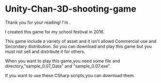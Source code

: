 # Unity-Chan-3D-shooting-game
Thank you for your reading!
I'm .

I created this game for my school festival in 2016.

This game include a variety of asset and it isn't allowd Commercial use and Secondary distribution.
So you can download and play this game but you must not sell and distribute it for others.

When you want to play this game,you need some file and directory,"sample_0.07_Data" and "sample_0.07.exe".

If you want to use these CSharp scripts,you can download them.

